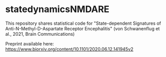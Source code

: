 # statedynamicsNMDARE

This repository shares statistical code for "State-dependent Signatures of Anti-N-Methyl-D-Aspartate Receptor Encephalitis" (von Schwanenflug et al., 2021, Brain Communications)

Preprint available here: https://www.biorxiv.org/content/10.1101/2020.06.12.141945v2


